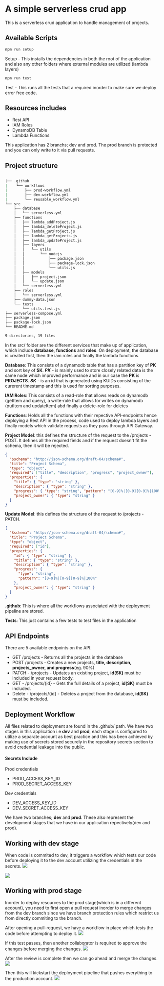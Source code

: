 # A simple serverless crud app

This is a serverless crud application to handle management of projects.

## Available Scripts

```bash
npm run setup
```

Setup - This installs the dependencies in both the root of the application and also any other folders where external modules are utilized (lambda layers)

```bash
npm run test
```

Test - This runs all the tests that a required inorder to make sure we deploy error free code.

## Resources includes

- Rest API
- IAM Roles
- DynamoDB Table
- Lambda Functions

This application has 2 branchs; dev and prod. The prod branch is protected and you can only write to it via pull requests.

## Project structure
```bash

├── .github
|    └── workflows
|        ├── prod-workflow.yml
|        ├── dev-workflow.yml
|        └── reusable_workflow.yml
└── src
    ├── database
    │   └── serverless.yml
    ├── functions
    │   ├── lambda_addProject.js
    │   ├── lambda_deleteProject.js
    │   ├── lambda_getProject.js
    │   ├── lambda_getProjects.js
    │   ├── lambda_updateProject.js
    │   ├── layers
    │   │   └── utils
    │   │       └── nodejs
    │   │           ├── package.json
    │   │           ├── package-lock.json
    │   │           └── utils.js
    │   ├── models
    │   │   ├── project.json
    │   │   └── update.json
    │   └── serverless.yml
    ├── roles
    │   └── serverless.yml
    ├── dummy-data.json
    └── tests
        └── utils.test.js
├── serverless-compose.yml
├── package.json
├── package-lock.json
└── README.md

9 directories, 19 files
```

In the src/ folder are the different services that make up of application, which include **database**, **functions** and **roles**. On deployment, the database is created first, then the iam roles and finally the lambda functions.

**Database**: This consists of a dynamodb table that has a partition key of **PK** and sort key of **SK**. **_PK_** - is mainly used to store closely related data is the same node which improved performance and in our case the **PK** is **PROJECTS**. **_SK_** - is an id that is generated using KUIDs consisting of the curerent timestamp and this is used for sorting purposes.

**IAM Roles**: This consists of a read-role that allows reads on dynamodb (getItem and query), a write-role that allows for writes on dynamodb (putItem and updateItem) abd finally a delete-role for deletes

**Functions**: Holds all the functions with their repective API-endpoints hence deploying a Rest API in the process, code used to deploy lambda layers and finally models which validate requests as they pass through API Gateway.

**Project Model**: this defines the structure of the request to the /projects - POST. It defines all the required fields and if the request doesn't fit the schema, then it will be rejected.

```json
{
  "$schema": "http://json-schema.org/draft-04/schema#",
  "title": "Project Schema",
  "type": "object",
  "required": ["title", "description", "progress", "project_owner"],
  "properties": {
    "title": { "type": "string" },
    "description": { "type": "string" },
    "progress": { "type": "string", "pattern": "[0-9]%|[0-9][0-9]%|100%" },
    "project_owner": { "type": "string" }
  }
}
```

**Update Model**: this defines the structure of the request to /projects - PATCH.

```json
{
  "$schema": "http://json-schema.org/draft-04/schema#",
  "title": "Project Schema",
  "type": "object",
  "required": ["id"],
  "properties": {
    "id": { "type": "string" },
    "title": { "type": "string" },
    "description": { "type": "string" },
    "progress": {
      "type": "string",
      "pattern": "[0-9]%|[0-9][0-9]%|100%"
    },
    "project_owner": { "type": "string" }
  }
}
```

**.github**: This is where all the workflows associated with the deployment pipeline are stored.

**Tests**: This just contains a few tests to test files in the application

## API Endpoints

There are 5 available endpoints on the API.

- GET /projects - Returns all the projects in the database
- POST /projects - Creates a new projects, **title, description, projects_owner, and progress**(eg. 90%)
- PATCH - /projects - Updates an existing project, **id(SK)** must be included in your request body.
- GET - /projects/{id} - Gets the full details of a project, **id(SK)** must be included.
- Delete - /projects/{id} - Deletes a project from the database, **id(SK)** must be included.

## Deployment Workflow
All files related to deployment are found in the .github/ path.
We have two stages in this application i.e **dev** and **prod**, each stage is configured to utilize a separate account as best practice and this has been achieved by making use of secrets stored securely in the repository secrets section to avoid credential leakage into the public.

#### Secrets Include
Prod credentials
- PROD_ACCESS_KEY_ID
- PROD_SECRET_ACCESS_KEY

Dev credentials
- DEV_ACCESS_KEY_ID
- DEV_SECRET_ACCESS_KEY


We have two branches; **dev** and **prod**. These also represent the development stages that we have in our application repectively(dev and prod). 

## Working with dev stage
When code is commited to dev, it triggers a workflow which tests our code before deploying it to the dev account utilizing the credentials in the secrets. 
![](images/dev-pipeline.png)

![](images/dev-deployment.png)

## Working with prod stage
Inorder to deploy resources to the prod stage(which is in a different account), you need to first open a pull request inorder to merge changes from the dev branch since we have branch protection rules which restrict us from directly commiting to the branch. 

After opening a pull-request, we have a workflow in place which tests the code before attempting to deploy it.
![](images/pull-request.png)


If this test passes, then another collaborator is required to approve the changes before merging the changes. 
![](images/approve.png) 

After the review is complete then we can go ahead and merge the changes.
![](images/merge.png) 

Then this will kickstart the deployment pipeline that pushes everything to the production account.
![](images/prod-pipeline.png) 







